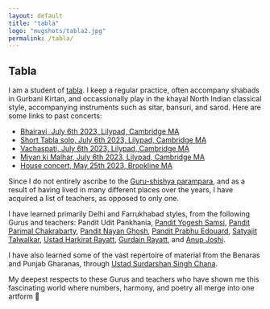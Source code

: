 ```yaml
---
layout: default
title: "tabla"
logo: "mugshots/tabla2.jpg"
permalink: /tabla/
---
```


## Tabla

I am a student of [tabla](https://en.wikipedia.org/wiki/Tabla). I keep a regular practice, often accompany shabads in Gurbani Kirtan, and occassionally play in the khayal North Indian classical style, accompanying instruments such as sitar, bansuri, and sarod. Here are some links to past concerts:

* [Bhairavi, July 6th 2023, Lilypad, Cambridge MA](https://youtu.be/5gadjdyI4ng)
* [Short Tabla solo, July 6th 2023, Lilypad, Cambridge MA](https://youtu.be/3x6Op8Q_qCE)
* [Vachaspati, July 6th 2023, Lilypad, Cambridge MA](https://youtu.be/POjJ7tobltk)
* [Miyan ki Malhar, July 6th 2023, Lilypad, Cambridge MA](https://youtu.be/d-xbP5vsFMk)
* [House concert, May 25th 2023, Brookline MA](https://youtu.be/3wrNHN6hAK4)

Since I do not entirely ascribe to the [Guru-shishya parampara](https://en.wikipedia.org/wiki/Guru-shishya_tradition), and as a result of having lived in many different places over the years, I have acquired a list of teachers, as opposed to only one.

I have learned primarily Delhi and Farrukhabad styles, from the following Gurus and teachers: Pandit Udit Pankhania, [Pandit Yogesh Samsi](https://www.yogeshsamsi.com/), [Pandit Parimal Chakrabarty](https://www.parimalchakrabarty.com/), [Pandit Nayan Ghosh](https://www.nayanghosh.in/), [Pandit Prabhu Edouard](https://www.prabhuedouard.com/), [Satyajit Talwalkar](https://satyajittalwalkar.com/), [Ustad Harkirat Rayatt](https://chakardar.com/), [Gurdain Rayatt](https://gurdain.com/), and [Anup Joshi](https://www.facebook.com/TablaClass/).

I have also learned some of the vast repertoire of material from the Benaras and Punjab Gharanas, through [Ustad Surdarshan Singh Chana](https://www.festivaloftabla.com/team/surdarshan-chana).

My deepest respects to these Gurus and teachers who have shown me this fascinating world where numbers, harmony, and poetry all merge into one artform :pray: